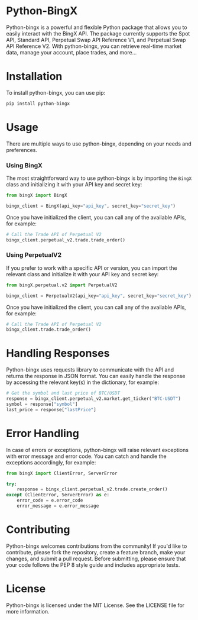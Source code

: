 # Python-BingX

Python-bingx is a powerful and flexible Python package that allows you to easily interact with the BingX API. The package currently supports the Spot API, Standard API, Perpetual Swap API Reference V1, and Perpetual Swap API Reference V2. With python-bingx, you can retrieve real-time market data, manage your account, place trades, and more...

# Installation

To install python-bingx, you can use pip:

```python
pip install python-bingx
```

# Usage

There are multiple ways to use python-bingx, depending on your needs and preferences.

### Using BingX

The most straightforward way to use python-bingx is by importing the `BingX` class and initializing it with your API key and secret key:

```python
from bingX import BingX

bingx_client = BingX(api_key="api_key", secret_key="secret_key")
```

Once you have initialized the client, you can call any of the available APIs, for example:

```python
# Call the Trade API of Perpetual V2
bingx_client.perpetual_v2.trade.trade_order()
```

### Using PerpetualV2

If you prefer to work with a specific API or version, you can import the relevant class and initialize it with your API key and secret key:

```python
from bingX.perpetual.v2 import PerpetualV2

bingx_client = PerpetualV2(api_key="api_key", secret_key="secret_key")
```

Once you have initialized the client, you can call any of the available APIs, for example:

```python
# Call the Trade API of Perpetual V2
bingx_client.trade.trade_order()
```

# Handling Responses

Python-bingx uses requests library to communicate with the API and returns the response in JSON format. You can easily handle the response by accessing the relevant key(s) in the dictionary, for example:

```python
# Get the symbol and last price of BTC/USDT
response = bingx_client.perpetual_v2.market.get_ticker("BTC-USDT")
symbol = response["symbol"]
last_price = response["lastPrice"]
```

# Error Handling

In case of errors or exceptions, python-bingx will raise relevant exceptions with error message and error code. You can catch and handle the exceptions accordingly, for example:

```python
from bingX import ClientError, ServerError

try:
    response = bingx_client.perpetual_v2.trade.create_order()
except (ClientError, ServerError) as e:
    error_code = e.error_code
    error_message = e.error_message
```

# Contributing

Python-bingx welcomes contributions from the community! If you'd like to contribute, please fork the repository, create a feature branch, make your changes, and submit a pull request. Before submitting, please ensure that your code follows the PEP 8 style guide and includes appropriate tests.

# License

Python-bingx is licensed under the MIT License. See the LICENSE file for more information.
